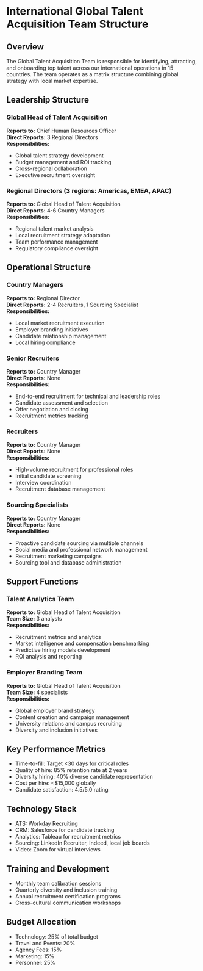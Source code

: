 # International Global Talent Acquisition Team Structure

## Overview
The Global Talent Acquisition Team is responsible for identifying, attracting, and onboarding top talent across our international operations in 15 countries. The team operates as a matrix structure combining global strategy with local market expertise.

## Leadership Structure

### Global Head of Talent Acquisition
**Reports to:** Chief Human Resources Officer  
**Direct Reports:** 3 Regional Directors  
**Responsibilities:**
- Global talent strategy development
- Budget management and ROI tracking
- Cross-regional collaboration
- Executive recruitment oversight

### Regional Directors (3 regions: Americas, EMEA, APAC)
**Reports to:** Global Head of Talent Acquisition  
**Direct Reports:** 4-6 Country Managers  
**Responsibilities:**
- Regional talent market analysis
- Local recruitment strategy adaptation
- Team performance management
- Regulatory compliance oversight

## Operational Structure

### Country Managers
**Reports to:** Regional Director  
**Direct Reports:** 2-4 Recruiters, 1 Sourcing Specialist  
**Responsibilities:**
- Local market recruitment execution
- Employer branding initiatives
- Candidate relationship management
- Local hiring compliance

### Senior Recruiters
**Reports to:** Country Manager  
**Direct Reports:** None  
**Responsibilities:**
- End-to-end recruitment for technical and leadership roles
- Candidate assessment and selection
- Offer negotiation and closing
- Recruitment metrics tracking

### Recruiters
**Reports to:** Country Manager  
**Direct Reports:** None  
**Responsibilities:**
- High-volume recruitment for professional roles
- Initial candidate screening
- Interview coordination
- Recruitment database management

### Sourcing Specialists
**Reports to:** Country Manager  
**Direct Reports:** None  
**Responsibilities:**
- Proactive candidate sourcing via multiple channels
- Social media and professional network management
- Recruitment marketing campaigns
- Sourcing tool and database administration

## Support Functions

### Talent Analytics Team
**Reports to:** Global Head of Talent Acquisition  
**Team Size:** 3 analysts  
**Responsibilities:**
- Recruitment metrics and analytics
- Market intelligence and compensation benchmarking
- Predictive hiring models development
- ROI analysis and reporting

### Employer Branding Team
**Reports to:** Global Head of Talent Acquisition  
**Team Size:** 4 specialists  
**Responsibilities:**
- Global employer brand strategy
- Content creation and campaign management
- University relations and campus recruiting
- Diversity and inclusion initiatives

## Key Performance Metrics
- Time-to-fill: Target <30 days for critical roles
- Quality of hire: 85% retention rate at 2 years
- Diversity hiring: 40% diverse candidate representation
- Cost per hire: <$15,000 globally
- Candidate satisfaction: 4.5/5.0 rating

## Technology Stack
- ATS: Workday Recruiting
- CRM: Salesforce for candidate tracking
- Analytics: Tableau for recruitment metrics
- Sourcing: LinkedIn Recruiter, Indeed, local job boards
- Video: Zoom for virtual interviews

## Training and Development
- Monthly team calibration sessions
- Quarterly diversity and inclusion training
- Annual recruitment certification programs
- Cross-cultural communication workshops

## Budget Allocation
- Technology: 25% of total budget
- Travel and Events: 20%
- Agency Fees: 15%
- Marketing: 15%
- Personnel: 25%
